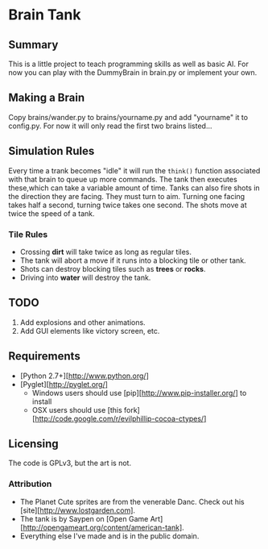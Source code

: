 # Brain Tank
## Summary
This is a little project to teach programming skills as well as basic AI.
For now you can play with the DummyBrain in brain.py or implement your own.

## Making a Brain
Copy brains/wander.py to brains/yourname.py and add "yourname" it to config.py.
For now it will only read the first two brains listed...

## Simulation Rules
Every time a trank becomes "idle" it will run the `think()` function associated
with that brain to queue up more commands. 
The tank then executes these,which can take a variable amount of time.
Tanks can also fire shots in the direction they are facing. 
They must turn to aim. 
Turning one facing takes half a second, turning twice takes one second.
The shots move at twice the speed of a tank.

### Tile Rules
  * Crossing __dirt__ will take twice as long as regular tiles.
  * The tank will abort a move if it runs into a blocking tile or other tank.
  * Shots can destroy blocking tiles such as __trees__ or __rocks__.
  * Driving into __water__ will destroy the tank.

## TODO
  1. Add explosions and other animations.
  2. Add GUI elements like victory screen, etc.

## Requirements
  * [Python 2.7+][http://www.python.org/]
  * [Pyglet][http://pyglet.org/]
    * Windows users should use [pip][http://www.pip-installer.org/] to install
    * OSX users should use [this fork][http://code.google.com/r/evilphillip-cocoa-ctypes/]

## Licensing
The code is GPLv3, but the art is not.

### Attribution
  * The Planet Cute sprites are from the venerable Danc. Check out his [site][http://www.lostgarden.com].
  * The tank is by Saypen on [Open Game Art][http://opengameart.org/content/american-tank].
  * Everything else I've made and is in the public domain.
